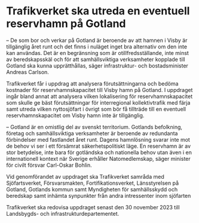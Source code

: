 # Trafikverket ska utreda en eventuell reservhamn på Gotland

– De som bor och verkar på Gotland är beroende av att hamnen i Visby är tillgänglig året runt och det finns i nuläget inget bra alternativ om den inte kan användas. Det är en begränsning som är otillfredsställande, inte minst av beredskapsskäl och för att samhällsviktiga verksamheter kopplade till Gotland ska kunna upprätthållas, säger infrastruktur- och bostadsminister Andreas Carlson.

Trafikverket får i uppdrag att analysera förutsättningarna och bedöma kostnader för reservhamnskapacitet till Visby hamn på Gotland. I uppdraget ingår bland annat att analysera vilken lokalisering för reservhamnskapacitet som skulle ge bäst förutsättningar för interregional kollektivtrafik med färja samt utreda vilken nyttosjöfart i övrigt som bör få tillträde till en eventuell reservhamnskapacitet om Visby hamn inte är tillgänglig.

– Gotland är en omistlig del av svenskt territorium. Gotlands befolkning, företag och samhällsviktiga verksamheter är beroende av redundanta förbindelser med fastlandet året runt. Dagens hamnlösning svarar inte mot de behov vi ser i ett försämrat säkerhetspolitiskt läge. En reservhamn är av stor betydelse, inte bara för gotländska och nationella behov utan även i en internationell kontext när Sverige erhåller Natomedlemskap, säger minister för civilt försvar Carl-Oskar Bohlin.

Vid genomförandet av uppdraget ska Trafikverket samråda med Sjöfartsverket, Försvarsmakten, Fortifikationsverket, Länsstyrelsen på Gotland, Gotlands kommun samt Myndigheten för samhällsskydd och beredskap samt inhämta synpunkter från andra intressenter inom sjöfarten

Trafikverket ska redovisa uppdraget senast den 30 november 2023 till Landsbygds- och infrastrukturdepartementet.
